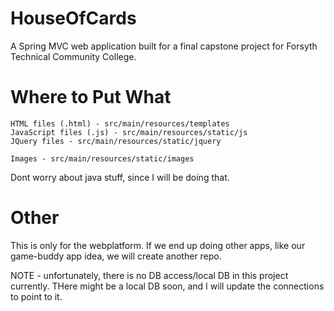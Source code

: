 # HouseOfCards
A Spring MVC web application built for a final capstone project for Forsyth Technical Community College.

# Where to Put What
```
HTML files (.html) - src/main/resources/templates
JavaScript files (.js) - src/main/resources/static/js
JQuery files - src/main/resources/static/jquery

Images - src/main/resources/static/images
```


Dont worry about java stuff, since I will be doing that.


# Other
This is only for the webplatform. If we end up doing other apps, like our game-buddy app idea, we will create another repo.



NOTE - unfortunately, there is no DB access/local DB in this project currently. THere might be a local DB soon, and I will update the connections to point to it.
